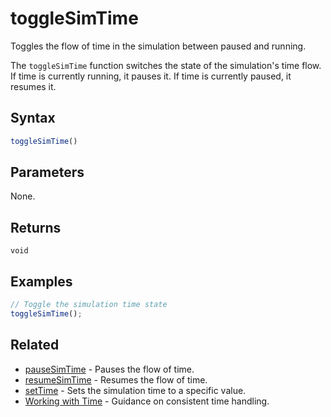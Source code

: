 # toggleSimTime

Toggles the flow of time in the simulation between paused and running.

The `toggleSimTime` function switches the state of the simulation's time flow. If time is currently running, it pauses it. If time is currently paused, it resumes it.

## Syntax

```typescript
toggleSimTime()
```

## Parameters

None.

## Returns

`void`

## Examples

```javascript
// Toggle the simulation time state
toggleSimTime();
```

## Related

- [pauseSimTime](/dsl/commands/pauseSimTime) - Pauses the flow of time.
- [resumeSimTime](/dsl/commands/resumeSimTime) - Resumes the flow of time.
- [setTime](/dsl/commands/setTime) - Sets the simulation time to a specific value.
- [Working with Time](/getting-started/working-with-time) - Guidance on consistent time handling.
